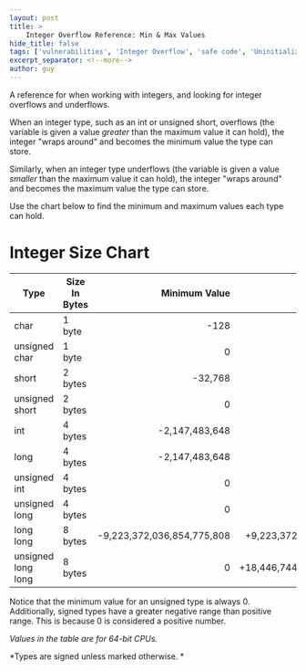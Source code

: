 ```yaml
---
layout: post
title: >
    Integer Overflow Reference: Min & Max Values
hide_title: false
tags: ['vulnerabilities', 'Integer Overflow', 'safe code', 'Uninitialized Memory Vulnerability']
excerpt_separator: <!--more-->
author: guy
---
```


A reference for when working with integers, and looking for integer overflows and underflows.
<!--more-->

When an integer type, such as an int or unsigned short, overflows \(the variable is given a value *greater* than the maximum value it can hold\), the integer "wraps around" and becomes the minimum value the type can store.

Similarly, when an integer type underflows \(the variable is given a value *smaller* than the maximum value it can hold\), the integer "wraps around" and becomes the maximum value the type can store.

Use the chart below to find the minimum and maximum values each type can hold.
# Integer Size Chart

| Type               | Size In Bytes |              Minimum Value |               Maximum Value |
|--------------------|---------------|---------------------------:|----------------------------:|
| char               | 1 byte        |                       -128 |                        +127 |
| unsigned char      | 1 byte        |                          0 |                        +255 |
| short              | 2 bytes       |                    -32,768 |                     +32,767 |
| unsigned short     | 2 bytes       |                          0 |                     +65,535 |
| int                | 4 bytes       |             -2,147,483,648 |              +2,147,483,647 |
| long               | 4 bytes       |             -2,147,483,648 |              +2,147,483,647 |
| unsigned int       | 4 bytes       |                          0 |              +4,294,967,295 |
| unsigned long      | 4 bytes       |                          0 |              +4,294,967,295 |
| long long          | 8 bytes       | -9,223,372,036,854,775,808 |  +9,223,372,036,854,775,807 |
| unsigned long long | 8 bytes       |                          0 | +18,446,744,073,709,551,615 |

Notice that the minimum value for an unsigned type is always 0. Additionally, signed types have a greater negative range than positive range. This is because 0 is considered a positive number.

*Values in the table are for 64\-bit CPUs.*

*Types are signed unless marked otherwise. *
